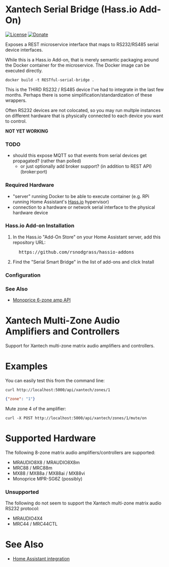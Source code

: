 # Xantech Serial Bridge (Hass.io Add-On)

[![License](https://img.shields.io/badge/License-Apache%202.0-blue.svg)](https://opensource.org/licenses/Apache-2.0)
[![Donate](https://img.shields.io/badge/Donate-PayPal-green.svg)](https://www.paypal.com/cgi-bin/webscr?cmd=_donations&business=WREP29UDAMB6G)

Exposes a REST microservice interface that maps to RS232/RS485 serial device interfaces.

While this is a Hass.io Add-on, that is merely semantic packaging around the Docker container for the microservice. The
Docker image can be executed directly.

```
docker build -t RESTful-serial-bridge .
```

This is the THIRD RS232 / RS485 device I've had to integrate in the last few months. Perhaps there
is some simplification/standardization of these wrappers.

Often RS232 devices are not colocated, so you may run multple instances on different hardware that is 
physically connected to each device you want to control.


**NOT YET WORKING**

### TODO

* should this expose MQTT so that events from serial devices get propagated? (rather than polled)
   - or just optionally add broker support? (in addition to REST API) (broker:port)

### Required Hardware

* "server" running Docker to be able to execute container (e.g. RPi running Home Assistant's [Hass.io](https://www.home-assistant.io/hassio/) hypervisor)
* connection to a hardware or network serial interface to the physical hardware device

### Hass.io Add-on Installation

1. In the Hass.io "Add-On Store" on your Home Assistant server, add this repository URL:
<pre>
     https://github.com/rsnodgrass/hassio-addons
</pre>

2. Find the "Serial Smart Bridge" in the list of add-ons and click Install

### Configuration

### See Also

* [Monoprice 6-zone amp API](https://github.com/jnewland/mpr-6zhmaut-api)



# Xantech Multi-Zone Audio Amplifiers and Controllers

Support for Xantech multi-zone matrix audio amplifiers and controllers.

# Examples

You can easily test this from the command line:

```
curl http://localhost:5000/api/xantech/zones/1
```

```json
{"zone": "1"}
```

Mute zone 4 of the amplifier:

```
curl -X POST http://localhost:5000/api/xantech/zones/1/mute/on
```

# Supported Hardware

The following 8-zone matrix audio amplifiers/controllers are supported:

- MRAUDIO8X8 / MRAUDIO8X8m
- MRC88 / MRC88m
- MX88 / MX88a / MX88ai / MX88vi
- Monoprice MPR-SG6Z (possibly)

### Unsupported

The following do not seem to support the Xantech multi-zone matrix audio RS232 protocol:

- MRAUDIO4X4
- MRC44 / MRC44CTL

# See Also

* [Home Assistant integration](https://github.com/rsnodgrass/hass-integrations/tree/master/custom_components/xantech_mza)
